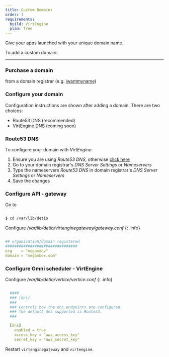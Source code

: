 ```yaml
---
title: Custom Domains
order: 1
requirements:
  build: VirtEngine
  plan: free  
---
```


Give your apps launched with your unique domain name.

To add a custom domain:

---

### Purchase a domain

from a domain registrar (e.g.  [iwantmyname](https://iwantmyname.com/))

### Configure your domain

Configuration instructions are shown after adding a domain. There are two choices:

* Route53 DNS (recommended)
* VirtEngine DNS (coming soon)

### Route53 DNS

To configure your domain with *VirtEngine*:

1. Ensure you are using *Route53 DNS*, otherwise [click here](https://aws.amazon.com/route53/)
2. Go to your domain registrar's *DNS Server Settings* or *Nameservers*
3. Type the nameservers *Route53 DNS* in domain registrar's *DNS Server Settings* or *Nameservers*
4. Save the changes

### Configure API - gateway

Go to

```bash

$ cd /var/lib/detio

```

Configure */var/lib/detio/virtenginegateway/gateway.conf*
{: .info}


~~~yaml

## organization/domain registered
################################
org    = "megamdev"
domain = "megambox.com"

~~~

### Configure Omni scheduler - VirtEngine

Configure */var/lib/detio/vertice/vertice.conf*
{: .info}


~~~yaml

  ####
  ### [dns]
  ###
  ### Controls how the dns endpoints are configured.
  ### The default dns supported is Route53.
  ###

  [dns]
    enabled = true
    access_key = "aws_access_key"
    secret_key = "aws_secret_key"

~~~

Restart `virtenginegateway` and `virtengine`.
